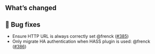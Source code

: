 ## What’s changed

## 🐛 Bug fixes

- Ensure HTTP URL is always correctly set @frenck ([#385](https://github.com/hassio-addons/addon-appdaemon/pull/385))
- Only migrate HA authentication when HASS plugin is used: @frenck ([#386](https://github.com/hassio-addons/addon-appdaemon/pull/386))
